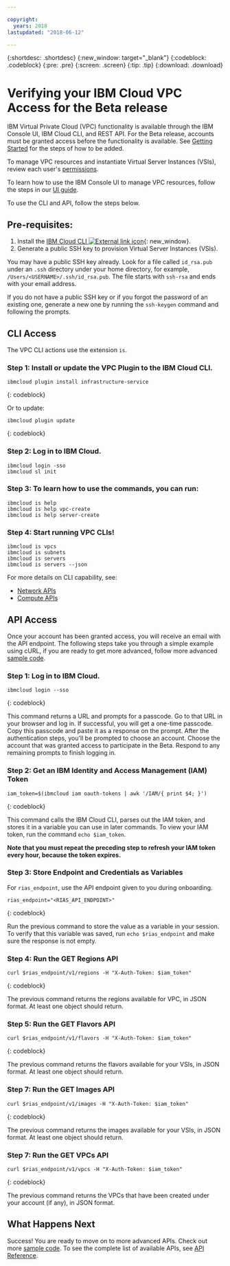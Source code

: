 ```yaml
---

copyright:
  years: 2018
lastupdated: "2018-06-12"

---
```


{:shortdesc: .shortdesc}
{:new_window: target="_blank"}
{:codeblock: .codeblock}
{:pre: .pre}
{:screen: .screen}
{:tip: .tip}
{:download: .download}

# Verifying your IBM Cloud VPC Access for the Beta release

IBM Virtual Private Cloud (VPC) functionality is available through the IBM Console UI, IBM Cloud CLI, and REST API. For the Beta release, accounts must be granted access before the functionality is available. See [Getting Started](getting-started.html) for the steps of how to be added.

To manage VPC resources and instantiate Virtual Server Instances (VSIs), review each user's [permissions](vpc-user-permissions.html).

To learn how to use the IBM Console UI to manage VPC resources, follow the steps in our [UI guide](console-tutorial.html).

To use the CLI and API, follow the steps below.

## Pre-requisites:

1. Install the [IBM Cloud CLI ![External link icon](../../icons/launch-glyph.svg "External link icon")](https://console.bluemix.net/docs/cli/reference/bluemix_cli/get_started.html#getting-started){: new_window}.
2. Generate a public SSH key to provision Virtual Server Instances (VSIs).

You may have a public SSH key already. Look for a file called ``id_rsa.pub`` under an ``.ssh`` directory under your home directory, for example, ``/Users/<USERNAME>/.ssh/id_rsa.pub``. The file starts with ``ssh-rsa`` and ends with your email address.

If you do not have a public SSH key or if you forgot the password of an existing one, generate a new one by running the ``ssh-keygen`` command and following the prompts.

## CLI Access

The VPC CLI actions use the extension `is`. 

### Step 1: Install or update the VPC Plugin to the IBM Cloud CLI.

```
ibmcloud plugin install infrastructure-service
```
{: codeblock}

Or to update:

```
ibmcloud plugin update
```
{: codeblock}

### Step 2: Log in to IBM Cloud.
    
```
ibmcloud login -sso
ibmcloud sl init
```

### Step 3: To learn how to use the commands, you can run:
    
```
ibmcloud is help
ibmcloud is help vpc-create
ibmcloud is help server-create
```

### Step 4: Start running VPC CLIs!
    
```
ibmcloud is vpcs
ibmcloud is subnets
ibmcloud is servers
ibmcloud is servers --json
```

For more details on CLI capability, see:

- [Network APIs](cli-network-reference.html)
- [Compute APIs](cli-compute-reference.html)

## API Access 

Once your account has been granted access, you will receive an email with the API endpoint. The following steps take you through a simple example using cURL, if you are ready to get more advanced, follow more advanced [sample code](example-code.html).

### Step 1: Log in to IBM Cloud.

```
ibmcloud login --sso
 ```
{: codeblock}

This command returns a URL and prompts for a passcode. Go to that URL in your browser and log in. If successful, you will get a one-time passcode. Copy this passcode and paste it as a response on the prompt. After the authentication steps, you'll be prompted to choose an account. Choose the account that was granted access to participate in the Beta. Respond to any remaining prompts to finish logging in.

### Step 2: Get an IBM Identity and Access Management (IAM) Token 

```
iam_token=$(ibmcloud iam oauth-tokens | awk '/IAM/{ print $4; }')
```
{: codeblock}

This command calls the IBM Cloud CLI, parses out the IAM token, and stores it in a variable you can use in later commands. To view your IAM token, run the command ``echo $iam_token``.

**Note that you must repeat the preceding step to refresh your IAM token every hour, because the token expires.**

### Step 3: Store Endpoint and Credentials as Variables

For `rias_endpoint`, use the API endpoint given to you during onboarding.

```
rias_endpoint="<RIAS_API_ENDPOINT>"
 ```
{: codeblock}

Run the previous command to store the value as a variable in your session. To verify that this variable was saved, run ``echo $rias_endpoint`` and make sure the response is not empty.

### Step 4: Run the GET Regions API

```
curl $rias_endpoint/v1/regions -H "X-Auth-Token: $iam_token"
```
{: codeblock}

The previous command returns the regions available for VPC, in JSON format. At least one object should return. 

### Step 5: Run the GET Flavors API

```
curl $rias_endpoint/v1/flavors -H "X-Auth-Token: $iam_token"
```
{: codeblock}

The previous command returns the flavors available for your VSIs, in JSON format. At least one object should return.

### Step 7: Run the GET Images API

```
curl $rias_endpoint/v1/images -H "X-Auth-Token: $iam_token"
```
{: codeblock}

The previous command returns the images available for your VSIs, in JSON format. At least one object should return.

### Step 7: Run the GET VPCs API

```
curl $rias_endpoint/v1/vpcs -H "X-Auth-Token: $iam_token"
```
{: codeblock}

The previous command returns the VPCs that have been created under your account (if any), in JSON format. 

## What Happens Next

Success! You are ready to move on to more advanced APIs. Check out more [sample code](example-code.html). To see the complete list of available APIs, see [API Reference](apis.html).
